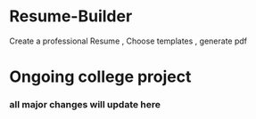 # Resume-Builder
Create a professional Resume , Choose templates , generate pdf
# Ongoing college project
### all major changes will update here

